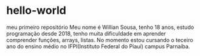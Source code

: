 # hello-world
meu primeiro repositório
Meu nome é Willian Sousa, tenho 18 anos, estudo programação desde 2018, tenho muita dificuldade em aprender comprender funções, arrays, listas.
No momento estou cursando o teceiro ano do ensino médio no IFPI(Instituto Federal do Piauí) campus Parnaíba.
